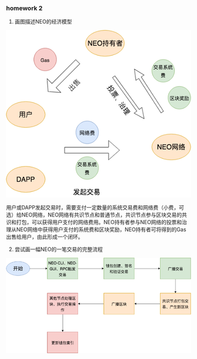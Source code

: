 
### homework 2



1. 画图描述NEO的经济模型

![res](./images/economic-model.png)

用户或DAPP发起交易时，需要支付一定数量的系统交易费和网络费（小费，可选）给NEO网络，NEO网络有共识节点和普通节点，共识节点参与区块交易的共识和打包，可以获得用户支付的网络费用。NEO持有者参与NEO网络的投票和治理从NEO网络中获得用户支付的系统费和区块奖励，NEO持有者可将得到的Gas出售给用户，由此形成一个闭环。





2. 尝试画一幅NEO的一笔交易的完整流程

![res](./images/tx-flow.png)
